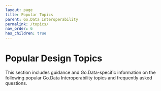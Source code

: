 ```yaml
---
layout: page
title: Popular Topics
parent: Go.Data Interoperability
permalink: /topics/
nav_order: 6
has_children: true
---
```


# Popular Design Topics
This section includes guidance and Go.Data-specific information on the following popular Go.Data Interoperability topics and frequently asked questions. 

